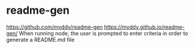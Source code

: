 # readme-gen

https://github.com/mvddy/readme-gen
https://mvddy.github.io/readme-gen/
When running node, the user is prompted to enter criteria in order to generate a README.md file